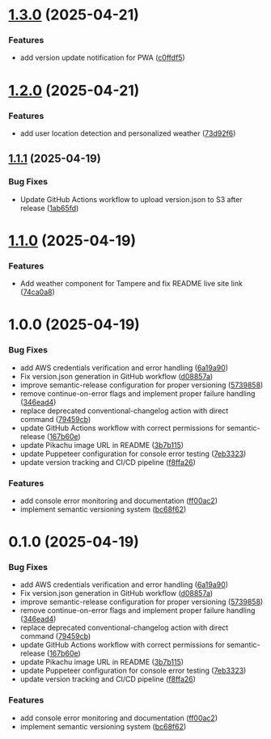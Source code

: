 # [1.3.0](https://github.com/EeroVakiparta/pikatchuprice/compare/v1.2.0...v1.3.0) (2025-04-21)


### Features

* add version update notification for PWA ([c0ffdf5](https://github.com/EeroVakiparta/pikatchuprice/commit/c0ffdf56668e80ee9ffe930743df3ebf0493b40b))

# [1.2.0](https://github.com/EeroVakiparta/pikatchuprice/compare/v1.1.1...v1.2.0) (2025-04-21)


### Features

* add user location detection and personalized weather ([73d92f6](https://github.com/EeroVakiparta/pikatchuprice/commit/73d92f6e24131a3e219312214c4c58a72ed46106))

## [1.1.1](https://github.com/EeroVakiparta/pikatchuprice/compare/v1.1.0...v1.1.1) (2025-04-19)


### Bug Fixes

* Update GitHub Actions workflow to upload version.json to S3 after release ([1ab65fd](https://github.com/EeroVakiparta/pikatchuprice/commit/1ab65fd5e927151fea0b8ff407325a96d2d92385))

# [1.1.0](https://github.com/EeroVakiparta/pikatchuprice/compare/v1.0.0...v1.1.0) (2025-04-19)


### Features

* Add weather component for Tampere and fix README live site link ([74ca0a8](https://github.com/EeroVakiparta/pikatchuprice/commit/74ca0a89152a7e392745535d66016f11b8eade0d))

# 1.0.0 (2025-04-19)


### Bug Fixes

* add AWS credentials verification and error handling ([6a19a90](https://github.com/EeroVakiparta/pikatchuprice/commit/6a19a90512f16ccf332b967bd06d5c1c3b241f4f))
* Fix version.json generation in GitHub workflow ([d08857a](https://github.com/EeroVakiparta/pikatchuprice/commit/d08857afab51af8af8a5183d669e16b07e37aa22))
* improve semantic-release configuration for proper versioning ([5739858](https://github.com/EeroVakiparta/pikatchuprice/commit/5739858f17ff7bd3ea7f4f67c50e8aecd3f426c5))
* remove continue-on-error flags and implement proper failure handling ([346ead4](https://github.com/EeroVakiparta/pikatchuprice/commit/346ead45e252ed1d2aee313e6631ea78796653c7))
* replace deprecated conventional-changelog action with direct command ([79459cb](https://github.com/EeroVakiparta/pikatchuprice/commit/79459cb5dea38583a265acde716e3a620d670d57))
* update GitHub Actions workflow with correct permissions for semantic-release ([167b60e](https://github.com/EeroVakiparta/pikatchuprice/commit/167b60e625327daa6802fcf50355d8d718a9c0e6))
* update Pikachu image URL in README ([3b7b115](https://github.com/EeroVakiparta/pikatchuprice/commit/3b7b115b93a476870e0b062680acf29b3152ea23))
* update Puppeteer configuration for console error testing ([7eb3323](https://github.com/EeroVakiparta/pikatchuprice/commit/7eb3323ca9c5691852c4d3393ef38c4b9a29c0cd))
* update version tracking and CI/CD pipeline ([f8ffa26](https://github.com/EeroVakiparta/pikatchuprice/commit/f8ffa260027a2e9c320b2fed870dbd2e3557cff2))


### Features

* add console error monitoring and documentation ([ff00ac2](https://github.com/EeroVakiparta/pikatchuprice/commit/ff00ac2c805bed01f49a9c59bd5ba47b92b17cd5))
* implement semantic versioning system ([bc68f62](https://github.com/EeroVakiparta/pikatchuprice/commit/bc68f628f4a81d0be2f21704d375a0904096ea8a))

# 0.1.0 (2025-04-19)


### Bug Fixes

* add AWS credentials verification and error handling ([6a19a90](https://github.com/EeroVakiparta/pikatchuprice/commit/6a19a90512f16ccf332b967bd06d5c1c3b241f4f))
* Fix version.json generation in GitHub workflow ([d08857a](https://github.com/EeroVakiparta/pikatchuprice/commit/d08857afab51af8af8a5183d669e16b07e37aa22))
* improve semantic-release configuration for proper versioning ([5739858](https://github.com/EeroVakiparta/pikatchuprice/commit/5739858f17ff7bd3ea7f4f67c50e8aecd3f426c5))
* remove continue-on-error flags and implement proper failure handling ([346ead4](https://github.com/EeroVakiparta/pikatchuprice/commit/346ead45e252ed1d2aee313e6631ea78796653c7))
* replace deprecated conventional-changelog action with direct command ([79459cb](https://github.com/EeroVakiparta/pikatchuprice/commit/79459cb5dea38583a265acde716e3a620d670d57))
* update GitHub Actions workflow with correct permissions for semantic-release ([167b60e](https://github.com/EeroVakiparta/pikatchuprice/commit/167b60e625327daa6802fcf50355d8d718a9c0e6))
* update Pikachu image URL in README ([3b7b115](https://github.com/EeroVakiparta/pikatchuprice/commit/3b7b115b93a476870e0b062680acf29b3152ea23))
* update Puppeteer configuration for console error testing ([7eb3323](https://github.com/EeroVakiparta/pikatchuprice/commit/7eb3323ca9c5691852c4d3393ef38c4b9a29c0cd))
* update version tracking and CI/CD pipeline ([f8ffa26](https://github.com/EeroVakiparta/pikatchuprice/commit/f8ffa260027a2e9c320b2fed870dbd2e3557cff2))


### Features

* add console error monitoring and documentation ([ff00ac2](https://github.com/EeroVakiparta/pikatchuprice/commit/ff00ac2c805bed01f49a9c59bd5ba47b92b17cd5))
* implement semantic versioning system ([bc68f62](https://github.com/EeroVakiparta/pikatchuprice/commit/bc68f628f4a81d0be2f21704d375a0904096ea8a))
